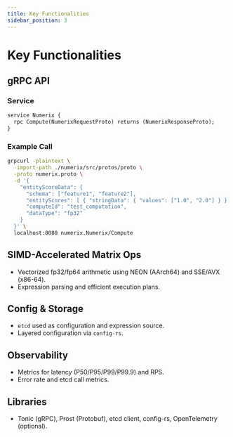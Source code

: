 ```yaml
---
title: Key Functionalities
sidebar_position: 3
---
```


# Key Functionalities

## gRPC API

### Service
```protobuf
service Numerix {
  rpc Compute(NumerixRequestProto) returns (NumerixResponseProto);
}
```

### Example Call
```bash
grpcurl -plaintext \
  -import-path ./numerix/src/protos/proto \
  -proto numerix.proto \
  -d '{
    "entityScoreData": {
      "schema": ["feature1", "feature2"],
      "entityScores": [ { "stringData": { "values": ["1.0", "2.0"] } } ],
      "computeId": "test_computation",
      "dataType": "fp32"
    }
  }' \
  localhost:8080 numerix.Numerix/Compute
```

## SIMD-Accelerated Matrix Ops
- Vectorized fp32/fp64 arithmetic using NEON (AArch64) and SSE/AVX (x86-64).
- Expression parsing and efficient execution plans.

## Config & Storage
- `etcd` used as configuration and expression source.
- Layered configuration via `config-rs`.

## Observability
- Metrics for latency (P50/P95/P99/P99.9) and RPS.
- Error rate and etcd call metrics.

## Libraries
- Tonic (gRPC), Prost (Protobuf), etcd client, config-rs, OpenTelemetry (optional).


